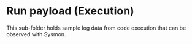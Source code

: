 # Run payload (Execution)
This sub-folder holds sample log data from code execution that can be observed with Sysmon.